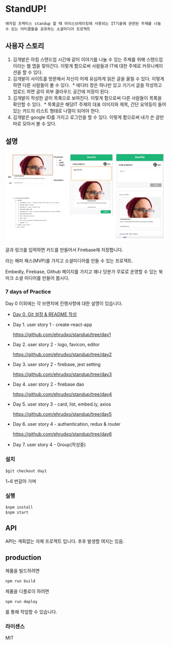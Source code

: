 # StandUP!

```
애자일 프랙티스 standup 할 때 아이스브레이킹에 사용되는 IT기술에 관련된 주제를 나눌 수 있는 아티클들을 공유하는 소셜미디어 프로젝트
```

## 사용자 스토리

1. 김개발은 아침 스탠드업 시간에 같이 이야기를 나눌 수 있는 주제를 위해 스탠드업이라는 웹 앱을 찾아간다. 이렇게 함으로써 사람들과 IT에 대한 주제로 커뮤니케이션을 할 수 있다.
2. 김개발이 사이트를 방문해서 자신이 어제 유심하게 읽은 글을 올릴 수 있다. 이렇게 하면 다른 사람들이 볼 수 있다.
 * 에디터 창은 하나만 있고 거기서 글을 작성하고 업로드 하면 글이 외부 클라우드 공간에 저장이 된다.
3. 김개발이 작성한 글이 목록으로 보여진다. 이렇게 함으로써 다른 사람들이 목록을 확인할 수 있다.
 * 목록글은 해당IT 주제의 대표 이미지와 제목, 간단 요약등이 들어 있는 카드의 리스트 형태로 나열이 되어야 한다.
4. 김개발은 google ID를 가지고 로그인을 할 수 있다. 이렇게 함으로써 내가 쓴 글만 따로 모아서 볼 수 있다.

## 설명

<img src="./doc_img/001.jpg" width=640/>

글과 링크를 입력하면 카드를 만들어서 Firebase에 저장합니다.

라는 해피 패스(MVP)를 가지고 소셜미디어를 만들 수 있는 프로젝트.

Embedly, Firebase, Github 페이지를 가지고 꽤나 당분가 무료로 운영할 수 있는 북마크 소셜 미디어를
만들어 봅시다.

### 7 days of Practice
Day 0 이외에는 각 브랜치에 진행사항에 대한 설명이 있습니다.

* [Day 0. Git 설정 & README 작성](https://techstory.shma.so/%EC%84%9C%EB%B2%84%EB%A6%AC%EC%8A%A4-%EC%95%84%ED%82%A4%ED%85%8D%EC%B2%98-%EC%86%8C%EC%85%9C%EB%AF%B8%EB%94%94%EC%96%B4-%EA%B0%9C%EB%B0%9C%EA%B8%B0-0%ED%8E%B8-63084e103f77#.h1ogt1t7c)
* Day 1. user story 1 - create-react-app

  https://github.com/ehrudxo/standup/tree/day1

* Day 2. user story 2 - logo, favicon, editor

  https://github.com/ehrudxo/standup/tree/day2

* Day 3. user story 2 - firebase, jest setting

  https://github.com/ehrudxo/standup/tree/day3

* Day 4. user story 2 - firebase dao

  https://github.com/ehrudxo/standup/tree/day4

* Day 5. user story 3 - card, list, embed.ly, axios

  https://github.com/ehrudxo/standup/tree/day5

* Day 6. user story 4 - authentication, redux & router

  https://github.com/ehrudxo/standup/tree/day6

* Day 7. user story 4 - Group(작성중)

### 설치
```
$git checkout day1
```
1~6 번갈아 가며

### 실행
```
$npm install
$npm start
```

## API
API는 계획없는 자체 프로젝트 입니다. 추후 발생할 여지는 있음.

## production

제품을 빌드하려면
```
npm run build
```

제품을 디플로이 하려면
```
npm run deploy
```
를 통해 작업할 수 있습니다.

### 라이센스

MIT
